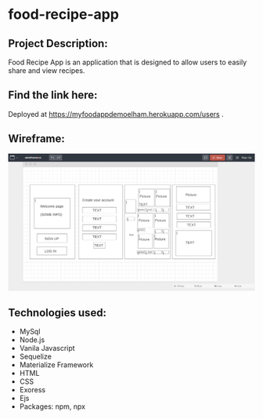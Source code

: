 # food-recipe-app

## Project Description:

Food Recipe App is an application that is designed to allow users to easily share and view recipes.

## Find the link here:

Deployed at https://myfoodappdemoelham.herokuapp.com/users .

## Wireframe:

![wireframe](wireframe.png)

## Technologies used:
- MySql
- Node.js
- Vanila Javascript
- Sequelize
- Materialize Framework
- HTML
- CSS
- Exoress
- Ejs
- Packages: npm, npx